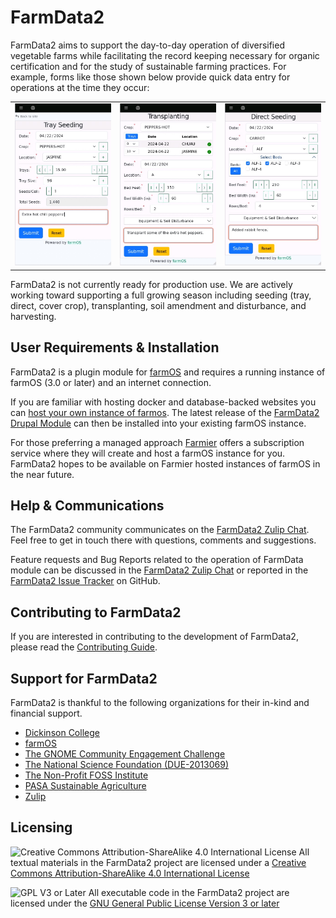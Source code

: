 # FarmData2

FarmData2 aims to support the day-to-day operation of diversified vegetable farms while facilitating the record keeping necessary for organic certification and for the study of sustainable farming practices. For example, forms like those shown below provide quick data entry for operations at the time they occur:

<table border=0>
  <tr>
    <td>
      <a href="docs/images/TraySeeding.jpg"><img src="docs/images/TraySeeding.jpg" alt="The Tray Seeding Form" width="200" /></a>
    </td>
    <td>
      <a href="docs/images/Transplanting.jpg"><img src="docs/images/Transplanting.jpg" alt="The Transplanting Form" width="200" /></a>
    </td>
    <td>
      <a href="docs/images/DirectSeeding.jpg"><img src="docs/images/DirectSeeding.jpg" alt="The Direct Seeding Form" width="200" /></a>
    </td>
  </tr>
</table>

FarmData2 is not currently ready for production use. We are actively working toward supporting a full growing season including seeding (tray, direct, cover crop), transplanting, soil amendment and disturbance, and harvesting.

## User Requirements & Installation

FarmData2 is a plugin module for [farmOS](https://www.drupal.org/project/farm) and requires a running instance of farmOS (3.0 or later) and an internet connection.

If you are familiar with hosting docker and database-backed websites you can [host your own instance of farmos](https://farmos.org/hosting/install/). The latest release of the [FarmData2 Drupal Module](https://www.drupal.org/project/farmdata2) can then be installed into your existing farmOS instance.

For those preferring a managed approach [Farmier](https://farmier.com/) offers a subscription service where they will create and host a farmOS instance for you. FarmData2 hopes to be available on Farmier hosted instances of farmOS in the near future.

## Help & Communications

The FarmData2 community communicates on the [FarmData2 Zulip Chat](https://farmdata2.zulipchat.com). Feel free to get in touch there with questions, comments and suggestions.

Feature requests and Bug Reports related to the operation of FarmData module can be discussed in the [FarmData2 Zulip Chat](https://farmdata2.zulipchat.com) or reported in the [FarmData2 Issue Tracker](https://github.com/FarmData2/FarmData2/issues) on GitHub.

## Contributing to FarmData2

If you are interested in contributing to the development of FarmData2, please read the [Contributing Guide](CONTRIBUTING.md).

## Support for FarmData2

FarmData2 is thankful to the following organizations for their in-kind and financial support.

- [Dickinson College](https://www.dickinson.edu/)
- [farmOS](https://farmos.org/)
- [The GNOME Community Engagement Challenge](https://www.gnome.org/challenge/)
- [The National Science Foundation (DUE-2013069)](https://www.nsf.gov/awardsearch/showAward?AWD_ID=2013069)
- [The Non-Profit FOSS Institute](https://npfi.org/)
- [PASA Sustainable Agriculture](https://pasafarming.org/)
- [Zulip](https://zulip.com)

## Licensing

![Creative Commons Attribution-ShareAlike 4.0 International License](https://i.creativecommons.org/l/by-sa/4.0/88x31.png 'Creative Commons License') All textual materials in the FarmData2 project are licensed under a [Creative Commons Attribution-ShareAlike 4.0 International License](http://creativecommons.org/licenses/by-sa/4.0/)

![GPL V3 or Later](https://www.gnu.org/graphics/gplv3-or-later-sm.png 'GPL V3 or later') All executable code in the FarmData2 project are licensed under the [GNU General Public License Version 3 or later](https://www.gnu.org/licenses/gpl.txt)
